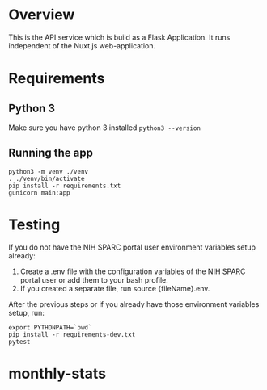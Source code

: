 # Overview
This is the API service which is build as a Flask Application. It runs independent of the Nuxt.js web-application.
# Requirements

## Python 3
Make sure you have python 3 installed `python3 --version`

## Running the app
```
python3 -m venv ./venv
. ./venv/bin/activate
pip install -r requirements.txt
gunicorn main:app
```

# Testing

If you do not have the NIH SPARC portal user environment variables setup already:

1. Create a .env file with the configuration variables of the NIH SPARC portal user or add them to your bash profile.
2. If you created a separate file, run source {fileName}.env.

After the previous steps or if you already have those environment variables setup, run:

```
export PYTHONPATH=`pwd`
pip install -r requirements-dev.txt
pytest
```
# monthly-stats

